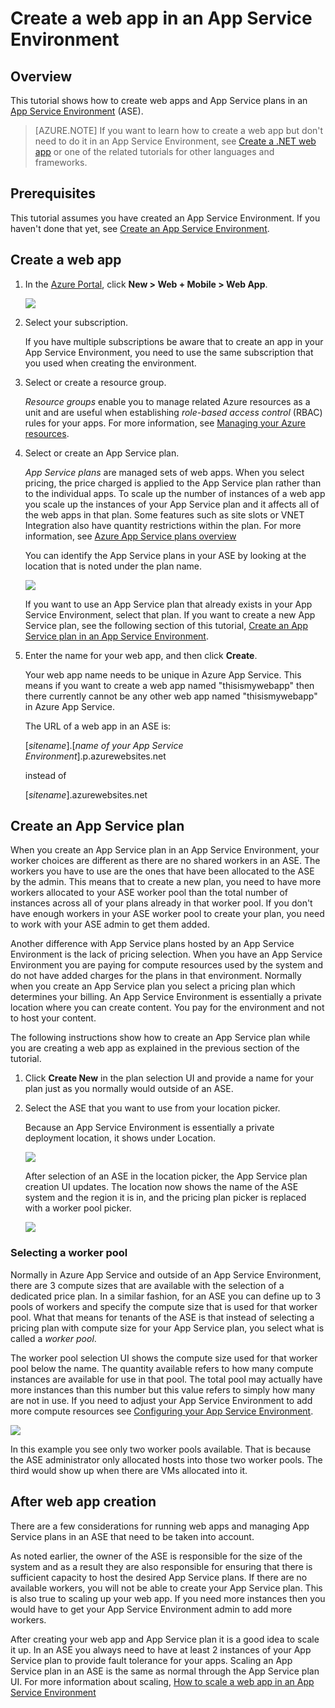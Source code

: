 <properties
	pageTitle="Create a web app in an App Service Environment"
	description="Learn how to create web apps and app service plans in an App Service Environment"
	services="app-service"
	documentationCenter=""
	authors="ccompy"
	manager="stefsch"
	editor=""/>

<tags
	ms.service="app-service"
	ms.workload="web"
	ms.tgt_pltfrm="na"
	ms.devlang="na"
	ms.topic="get-started-article" 
	ms.date="10/26/2015"
	ms.author="ccompy"/>

# Create a web app in an App Service Environment

## Overview

This tutorial shows how to create web apps and App Service plans in an [App Service Environment](app-service-app-service-environment-intro.md) (ASE). 

> [AZURE.NOTE] If you want to learn how to create a web app but don't need to do it in an App Service Environment, see [Create a .NET web app](web-sites-dotnet-get-started.md) or one of the related tutorials for other languages and frameworks.

## Prerequisites

This tutorial assumes you have created an App Service Environment. If you haven't done that yet, see [Create an App Service Environment](app-service-web-how-to-create-an-app-service-environment.md). 

## Create a web app

1. In the [Azure Portal](https://portal.azure.com/), click **New > Web + Mobile > Web App**. 

	![][1]

2. Select your subscription.  

	If you have multiple subscriptions be aware that to create an app in your App Service Environment, you need to use the same subscription that you used when creating the environment. 

3. Select or create a resource group.

	*Resource groups* enable you to manage related Azure resources as a unit and are useful when establishing *role-based access control* (RBAC) rules for your apps. For more information, see [Managing your Azure resources][ResourceGroups]. 

4. Select or create an App Service plan.

	*App Service plans* are managed sets of web apps.  When you select pricing, the price charged is applied to the App Service plan rather than to the individual apps. To scale up the number of instances of a web app you scale up the instances of your App Service plan and it affects all of the web apps in that plan.  Some features such as site slots or VNET Integration also have quantity restrictions within the plan.  For more information, see [Azure App Service plans overview](../app-service/azure-web-sites-web-hosting-plans-in-depth-overview.md)

	You can identify the App Service plans in your ASE by looking at the location that is noted under the plan name.  

	![][5]

	If you want to use an App Service plan that already exists in your App Service Environment, select that plan. If you want to create a new App Service plan, see the following section of this tutorial, [Create an App Service plan in an App Service Environment](#createplan).

5. Enter the name for your web app, and then click **Create**. 

	Your web app name needs to be unique in Azure App Service.  This means if you want to create a web app named "thisismywebapp" then there currently cannot be any other web app named "thisismywebapp" in Azure App Service.  

	The URL of a web app in an ASE is:

	[*sitename*].[*name of your App Service Environment*].p.azurewebsites.net

	instead of

	[*sitename*].azurewebsites.net

## <a name="createplan"></a> Create an App Service plan

When you create an App Service plan in an App Service Environment, your worker choices are different as there are no shared workers in an ASE.  The workers you have to use are the ones that have been allocated to the ASE by the admin.  This means that to create a new plan, you need to have more workers allocated to your ASE worker pool than the total number of instances across all of your plans already in that worker pool.  If you don't have enough workers in your ASE worker pool to create your plan, you need to work with your ASE admin to get them added.

Another difference with App Service plans hosted by an App Service Environment is the lack of pricing selection.  When you have an App Service Environment you are paying for compute resources used by the system and do not have added charges for the plans in that environment.  Normally when you create an App Service plan you select a pricing plan which determines your billing.  An App Service Environment is essentially a private location where you can create content.  You pay for the environment and not to host your content.

The following instructions show how to create an App Service plan while you are creating a web app as explained in the previous section of the tutorial.

1. Click **Create New** in the plan selection UI and provide a name for your plan just as you normally would outside of an ASE.

2. Select the ASE that you want to use from your location picker.

	Because an App Service Environment is essentially a private deployment location, it shows under Location. 

	![][2]

	After selection of an ASE in the location picker, the App Service plan creation UI updates.  The location now shows the name of the ASE system and the region it is in, and the pricing plan picker is replaced with a worker pool picker.  

	![][3]

### Selecting a worker pool

Normally in Azure App Service and outside of an App Service Environment, there are 3 compute sizes that are available with the selection of a dedicated price plan.  In a similar fashion, for an ASE you can define up to 3 pools of workers and specify the compute size that is used for that worker pool.  What that means for tenants of the ASE is that instead of selecting a pricing plan with compute size for your App Service plan, you select what is called a *worker pool*.  

The worker pool selection UI shows the compute size used for that worker pool below the name.  The quantity available refers to how many compute instances are available for use in that pool.  The total pool may actually have more instances than this number but this value refers to simply how many are not in use.  If you need to adjust your App Service Environment to add more compute resources see [Configuring your App Service Environment](app-service-web-configure-an-app-service-environment.md).

![][4]

In this example you see only two worker pools available. That is because the ASE administrator only allocated hosts into those two worker pools.  The third would show up when there are VMs allocated into it.  

## After web app creation

There are a few considerations for running web apps and managing App Service plans in an ASE that need to be taken into account.  

As noted earlier, the owner of the ASE is responsible for the size of the system and as a result they are also responsible for ensuring that there is sufficient capacity to host the desired App Service plans. If there are no available workers, you will not be able to create your App Service plan.  This is also true to scaling up your web app.  If you need more instances then you would have to get your App Service Environment admin to add more workers.

After creating your web app and App Service plan it is a good idea to scale it up.  In an ASE you always need to have at least 2 instances of your App Service plan to provide fault tolerance for your apps.  Scaling an App Service plan in an ASE is the same as normal through the App Service plan UI.  For more information about scaling, [How to scale a web app in an App Service Environment](app-service-web-scale-a-web-app-in-an-app-service-environment.md)

<!--Image references-->
[1]: ./media/app-service-web-how-to-create-a-web-app-in-an-ase/createaspnewwebapp.png
[2]: ./media/app-service-web-how-to-create-a-web-app-in-an-ase/createasplocation.png
[3]: ./media/app-service-web-how-to-create-a-web-app-in-an-ase/createaspselected.png
[4]: ./media/app-service-web-how-to-create-a-web-app-in-an-ase/createaspworkerpool.png
[5]: ./media/app-service-web-how-to-create-a-web-app-in-an-ase/selectaspinase.png

<!--Links-->
[WhatisASE]: http://azure.microsoft.com/documentation/articles/app-service-app-service-environment-intro/
[Appserviceplans]: http://azure.microsoft.com/documentation/articles/azure-web-sites-web-hosting-plans-in-depth-overview/
[HowtoCreateASE]: http://azure.microsoft.com/documentation/articles/app-service-web-how-to-create-an-app-service-environment/
[HowtoScale]: http://azure.microsoft.com/documentation/articles/app-service-web-scale-a-web-app-in-an-app-service-environment
[HowtoConfigureASE]: http://azure.microsoft.com/documentation/articles/app-service-web-configure-an-app-service-environment
[ResourceGroups]: http://azure.microsoft.com/documentation/articles/resource-group-portal/
[AzurePowershell]: http://azure.microsoft.com/documentation/articles/powershell-install-configure/
